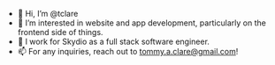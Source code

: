 - 👋  Hi, I’m @tclare
- 👀  I’m interested in website and app development, particularly on the frontend side of things.
- 💼  I work for Skydio as a full stack software engineer.
- 📫  For any inquiries, reach out to tommy.a.clare@gmail.com!
